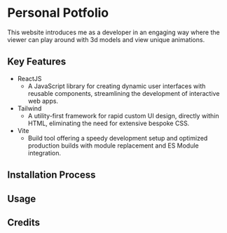 # Personal Potfolio

This website introduces me as a developer in an engaging way where the viewer can play around with 3d models 
and view unique animations.

## Key Features

- ReactJS
    - A JavaScript library for creating dynamic user interfaces with reusable components, streamlining the development of           interactive web apps.
- Tailwind
    - A utility-first framework for rapid custom UI design, directly within HTML, eliminating the need for extensive bespoke CSS.
- Vite
    - Build tool offering a speedy development setup and optimized production builds with module replacement and ES Module integration.

## Installation Process

## Usage

## Credits